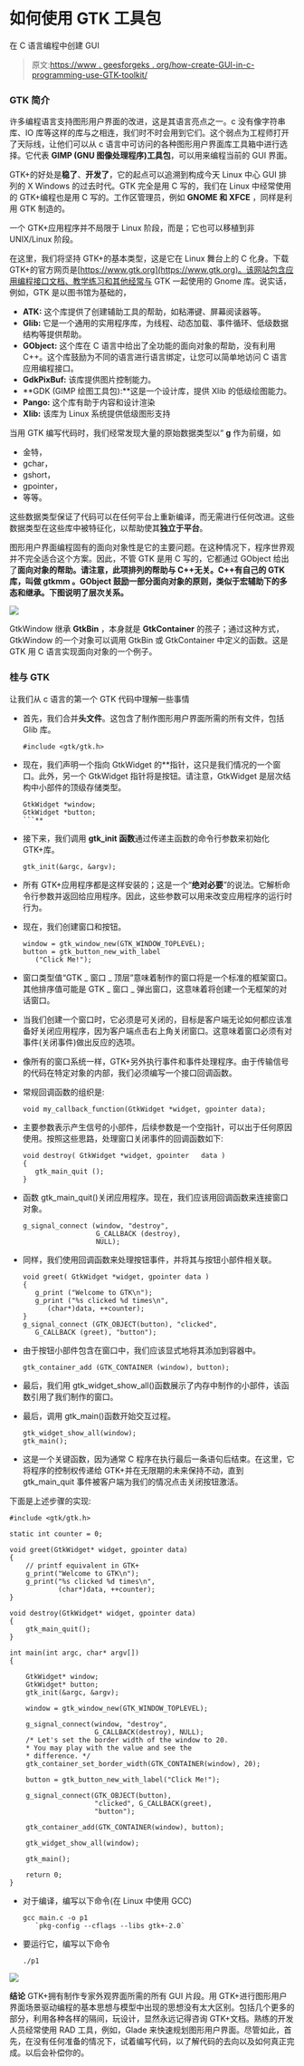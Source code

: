 # 如何使用 GTK 工具包

在 C 语言编程中创建 GUI

> 原文:[https://www . geesforgeks . org/how-create-GUI-in-c-programming-use-GTK-toolkit/](https://www.geeksforgeeks.org/how-to-create-gui-in-c-programming-using-gtk-toolkit/)

### GTK 简介

许多编程语言支持图形用户界面的改进，这是其语言亮点之一。c 没有像字符串库、IO 库等这样的库与之相连，我们时不时会用到它们。这个弱点为工程师打开了天际线，让他们可以从 c 语言中可访问的各种图形用户界面库工具箱中进行选择。它代表 **GIMP (GNU 图像处理程序)工具包**，可以用来编程当前的 GUI 界面。

GTK+的好处是**稳了**、**开发了**，它的起点可以追溯到构成今天 Linux 中心 GUI 排列的 X Windows 的过去时代。GTK 完全是用 C 写的，我们在 Linux 中经常使用的 GTK+编程也是用 C 写的。工作区管理员，例如 **GNOME 和 XFCE** ，同样是利用 GTK 制造的。

一个 GTK+应用程序并不局限于 Linux 阶段，而是；它也可以移植到非 UNIX/Linux 阶段。

在这里，我们将坚持 GTK+的基本类型，这是它在 Linux 舞台上的 C 化身。下载 GTK+的官方网页是[https://www.gtk.org](https://www.gtk.org)。该网站包含应用编程接口文档、教学练习和其他经常与 GTK 一起使用的 Gnome 库。说实话，例如，GTK 是以图书馆为基础的，

*   **ATK:** 这个库提供了创建辅助工具的帮助，如粘滞键、屏幕阅读器等。
*   **Glib:** 它是一个通用的实用程序库，为线程、动态加载、事件循环、低级数据结构等提供帮助。
*   **GObject:** 这个库在 C 语言中给出了全功能的面向对象的帮助，没有利用 C++。这个库鼓励为不同的语言进行语言绑定，让您可以简单地访问 C 语言应用编程接口。
*   **GdkPixBuf:** 该库提供图片控制能力。
*   **GDK (GIMP 绘图工具包):**这是一个设计库，提供 Xlib 的低级绘图能力。
*   **Pango:** 这个库有助于内容和设计渲染
*   **Xlib:** 该库为 Linux 系统提供低级图形支持

当用 GTK 编写代码时，我们经常发现大量的原始数据类型以“ **g** 作为前缀，如

*   金特，
*   gchar，
*   gshort，
*   gpointer，
*   等等。

这些数据类型保证了代码可以在任何平台上重新编译，而无需进行任何改进。这些数据类型在这些库中被特征化，以帮助使其**独立于平台**。

图形用户界面编程固有的面向对象性是它的主要问题。在这种情况下，程序世界观并不完全适合这个方案。因此，不管 GTK 是用 C 写的，它都通过 GObject 给出了**面向对象的帮助。请注意，此项排列的帮助与 C++无关。C++有自己的 GTK 库，叫做 **gtkmm** 。GObject 鼓励一部分面向对象的原则，类似于宏辅助下的多态和继承。下图说明了层次关系。**

[![](img/802f866ff00b46909be092c7426862cc.png)](https://media.geeksforgeeks.org/wp-content/uploads/20191217124409/GUI4.png)

GtkWindow 继承 **GtkBin** ，本身就是 **GtkContainer** 的孩子；通过这种方式，GtkWindow 的一个对象可以调用 GtkBin 或 GtkContainer 中定义的函数。这是 GTK 用 C 语言实现面向对象的一个例子。

### 桂与 GTK

让我们从 c 语言的第一个 GTK 代码中理解一些事情

*   首先，我们合并**头文件**。这包含了制作图形用户界面所需的所有文件，包括 Glib 库。

    ```
    #include <gtk/gtk.h>
    ```

*   现在，我们声明一个指向 GtkWidget 的**指针，这只是我们情况的一个窗口。此外，另一个 GtkWidget 指针将是按钮。请注意，GtkWidget 是层次结构中小部件的顶级存储类型。

    ```
    GtkWidget *window;
    GtkWidget *button;
    ```** 
*   接下来，我们调用 **gtk_init 函数**通过传递主函数的命令行参数来初始化 GTK+库。

    ```
    gtk_init(&argc, &argv);
    ```

*   所有 GTK+应用程序都是这样安装的；这是一个“**绝对必要**”的说法。它解析命令行参数并返回给应用程序。因此，这些参数可以用来改变应用程序的运行时行为。
*   现在，我们创建窗口和按钮。

    ```
    window = gtk_window_new(GTK_WINDOW_TOPLEVEL);
    button = gtk_button_new_with_label
       ("Click Me!");
    ```

*   窗口类型值“GTK _ 窗口 _ 顶层”意味着制作的窗口将是一个标准的框架窗口。其他排序值可能是 GTK _ 窗口 _ 弹出窗口，这意味着将创建一个无框架的对话窗口。
*   当我们创建一个窗口时，它必须是可关闭的，目标是客户端无论如何都应该准备好关闭应用程序，因为客户端点击右上角关闭窗口。这意味着窗口必须有对事件(关闭事件)做出反应的选项。
*   像所有的窗口系统一样，GTK+另外执行事件和事件处理程序。由于传输信号的代码在特定对象的内部，我们必须编写一个接口回调函数。
*   常规回调函数的组织是:

    ```
    void my_callback_function(GtkWidget *widget, gpointer data);
    ```

*   主要参数表示产生信号的小部件，后续参数是一个空指针，可以出于任何原因使用。按照这些思路，处理窗口关闭事件的回调函数如下:

    ```
    void destroy( GtkWidget *widget, gpointer   data )
    {
       gtk_main_quit ();
    }

    ```

*   函数 gtk_main_quit()关闭应用程序。现在，我们应该用回调函数来连接窗口对象。

    ```
    g_signal_connect (window, "destroy",
                      G_CALLBACK (destroy),
                      NULL);
    ```

*   同样，我们使用回调函数来处理按钮事件，并将其与按钮小部件相关联。

    ```
    void greet( GtkWidget *widget, gpointer data )
    {
       g_print ("Welcome to GTK\n");
       g_print ("%s clicked %d times\n",
          (char*)data, ++counter);
    }
    g_signal_connect (GTK_OBJECT(button), "clicked",
       G_CALLBACK (greet), "button");
    ```

*   由于按钮小部件包含在窗口中，我们应该显式地将其添加到容器中。

    ```
    gtk_container_add (GTK_CONTAINER (window), button);
    ```

*   最后，我们用 gtk_widget_show_all()函数展示了内存中制作的小部件，该函数引用了我们制作的窗口。
*   最后，调用 gtk_main()函数开始交互过程。

    ```
    gtk_widget_show_all(window);
    gtk_main();
    ```

*   这是一个关键函数，因为通常 C 程序在执行最后一条语句后结束。在这里，它将程序的控制权传递给 GTK+并在无限期的未来保持不动，直到 gtk_main_quit 事件被客户端为我们的情况点击关闭按钮激活。

下面是上述步骤的实现:

```
#include <gtk/gtk.h>

static int counter = 0;

void greet(GtkWidget* widget, gpointer data)
{
    // printf equivalent in GTK+
    g_print("Welcome to GTK\n");
    g_print("%s clicked %d times\n",
            (char*)data, ++counter);
}

void destroy(GtkWidget* widget, gpointer data)
{
    gtk_main_quit();
}

int main(int argc, char* argv[])
{

    GtkWidget* window;
    GtkWidget* button;
    gtk_init(&argc, &argv);

    window = gtk_window_new(GTK_WINDOW_TOPLEVEL);

    g_signal_connect(window, "destroy",
                     G_CALLBACK(destroy), NULL);
    /* Let's set the border width of the window to 20.
    * You may play with the value and see the
    * difference. */
    gtk_container_set_border_width(GTK_CONTAINER(window), 20);

    button = gtk_button_new_with_label("Click Me!");

    g_signal_connect(GTK_OBJECT(button),
                     "clicked", G_CALLBACK(greet),
                     "button");

    gtk_container_add(GTK_CONTAINER(window), button);

    gtk_widget_show_all(window);

    gtk_main();

    return 0;
}
```

*   对于编译，编写以下命令(在 Linux 中使用 GCC)

    ```
    gcc main.c -o p1
       `pkg-config --cflags --libs gtk+-2.0`
    ```

*   要运行它，编写以下命令

    ```
    ./p1
    ```

[![](img/6bd504f3119c2cfc47ce705e7d9fa93c.png)](https://media.geeksforgeeks.org/wp-content/uploads/20191217175022/GUI.jpg)

**结论**
GTK+拥有制作专家外观界面所需的所有 GUI 片段。用 GTK+进行图形用户界面场景驱动编程的基本思想与模型中出现的思想没有太大区别。包括几个更多的部分，利用各种各样的隔间，玩设计，显然永远记得咨询 GTK+文档。熟练的开发人员经常使用 RAD 工具，例如，Glade 来快速规划图形用户界面。尽管如此，首先，在没有任何准备的情况下，试着编写代码，以了解代码的去向以及如何真正完成。以后会补偿你的。